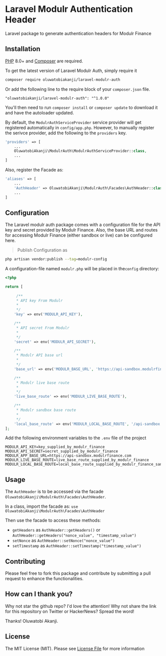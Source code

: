 # Laravel Modulr Authentication Header
Laravel package to generate authentication headers for Modulr Finance

## Installation

[PHP](https://php.net) 8.0+ and [Composer](https://getcomposer.org) are required.

To get the latest version of Laravel Modulr Auth, simply require it

```bash
composer require oluwatobiakanji/laravel-modulr-auth
```

Or add the following line to the require block of your `composer.json` file.

```
"oluwatobiakanji/laravel-modulr-auth": "^1.0.0"
```

You'll then need to run `composer install` or `composer update` to download it and have the autoloader updated.

By default, the `ModulrAuthServiceProvider` service provider will get registered automatically in `config/app.php`. However, to manually register the serivce provider, add the following to the `providers` key.

```php
'providers' => [
    ...
    OluwatobiAkanji\ModulrAuth\ModulrAuthServiceProvider::class,
    ...
]
```

Also, register the Facade as:

```php
'aliases' => [
    ...
    'AuthHeader' => OluwatobiAkanji\ModulrAuth\Facades\AuthHeader::class,
    ...
]
```

## Configuration

The Laravel modulr auth package comes with a configuration file for the API key and secret provided by Modulr Finance. Also, the base URL and routes for accessing Modulr Finance (either sandbox or live) can be configured here.

>Publish Configuration as

```bash
php artisan vendor:publish --tag=modulr-config
```

A configuration-file named `modulr.php` will be placed in the`config` directory:

```php
<?php

return [
    
     /**
     * API key From Modulr
     *
     */
    'key' => env('MODULR_API_KEY'),

    /**
     * API secret From Modulr
     *
     */
    'secret' => env('MODULR_API_SECRET'),

    /**
     * Modulr API base url
     *
     */
    'base_url' => env('MODULR_BASE_URL', 'https://api-sandbox.modulrfinance.com'),

    /**
     * Modulr live base route
     *
     */
    'live_base_route' => env('MODULR_LIVE_BASE_ROUTE'),

    /**
     * Modulr sandbox base route
     *
     */
    'local_base_route' => env('MODULR_LOCAL_BASE_ROUTE', '/api-sandbox'),
];
```

Add the following environment variables to the `.env` file of the project

```env
MODULR_API_KEY=key_supplied_by_modulr_finance
MODULR_API_SECRET=secret_supplied_by_modulr_finance
MODULR_APP_BASE_URL=https://api-sandbox.modulrfinance.com
MODULR_LIVE_BASE_ROUTE=live_base_route_supplied_by_modulr_finance
MODULR_LOCAL_BASE_ROUTE=local_base_route_supplied_by_modulr_finance_sandbox
```

## Usage
The `AuthHeader` is to be accessed via the facade `OluwatobiAkanji\ModulrAuth\Facades\AuthHeader`.

In a class, import the facade as:
`use OluwatobiAkanji\ModulrAuth\Facades\AuthHeader`

Then use the facade to access these methods:
- `getHeaders` as `AuthHeader::getHeaders()` or `AuthHeader::getHeaders("nonce_value", "timestamp_value")`
- `setNonce` as `AuthHeader::setNonce("nonce_value")`
- `setTimestamp` as `AuthHeader::setTimestamp("timestamp_value")`

## Contributing

Please feel free to fork this package and contribute by submitting a pull request to enhance the functionalities.

## How can I thank you?

Why not star the github repo? I'd love the attention! Why not share the link for this repository on Twitter or HackerNews? Spread the word!

Thanks!
Oluwatobi Akanji.

## License

The MIT License (MIT). Please see [License File](LICENSE) for more information
